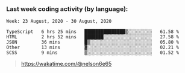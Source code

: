 ### Last week coding activity (by language):

<!--START_SECTION:waka-->
```text
Week: 23 August, 2020 - 30 August, 2020

TypeScript   6 hrs 25 mins   ███████████████▒░░░░░░░░░   61.58 % 
HTML         2 hrs 52 mins   ███████░░░░░░░░░░░░░░░░░░   27.58 % 
JSON         36 mins         █▒░░░░░░░░░░░░░░░░░░░░░░░   05.80 % 
Other        13 mins         ▓░░░░░░░░░░░░░░░░░░░░░░░░   02.21 % 
SCSS         9 mins          ▒░░░░░░░░░░░░░░░░░░░░░░░░   01.52 % 
```
<!--END_SECTION:waka-->

> https://wakatime.com/@nelson6e65
